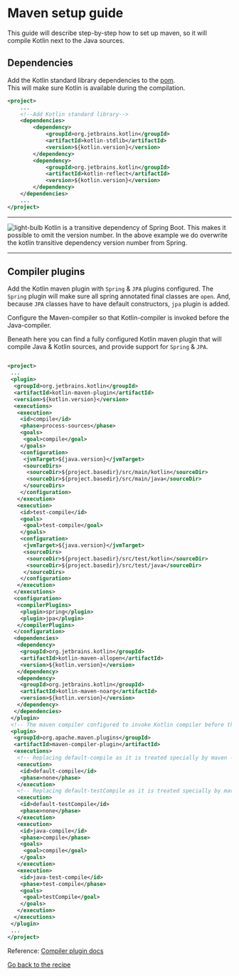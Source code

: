 # Maven setup guide

This guide will describe step-by-step how to set up maven, so it will compile Kotlin next to the Java sources. 

## Dependencies

Add the Kotlin standard library dependencies to the [pom](../../../java-to-kotlin/pom.xml).  
This will make sure Kotlin is available during the compilation.

```xml
<project>
    ...
    <!--Add Kotlin standard library-->
    <dependencies>
        <dependency>
            <groupId>org.jetbrains.kotlin</groupId>
            <artifactId>kotlin-stdlib</artifactId>
            <version>${kotlin.version}</version>
        </dependency>
        <dependency>
            <groupId>org.jetbrains.kotlin</groupId>
            <artifactId>kotlin-reflect</artifactId>
            <version>${kotlin.version}</version>
        </dependency>
    </dependencies>
    ...
</project>
```

---

![light-bulb](../../sources/png/light-bulb-xs.png)
 Kotlin is a transitive dependency of Spring Boot. This makes it possible to omit the version number. In the above example we do overwrite the kotlin transitive dependency version number from Spring.

---

## Compiler plugins

Add the Kotlin maven plugin with ``Spring`` & ``JPA`` plugins configured. 
The `Spring` plugin will make sure all spring annotated final classes are `open`.
And, because ``JPA`` classes have to have default constructors, ``jpa`` plugin is added.

Configure the Maven-compiler so that Kotlin-compiler is invoked before the Java-compiler.

Beneath here you can find a fully configured Kotlin maven plugin that will compile Java & Kotlin sources, and provide support for `Spring` & `JPA`.


````xml

<project>
 ...
 <plugin>
  <groupId>org.jetbrains.kotlin</groupId>
  <artifactId>kotlin-maven-plugin</artifactId>
  <version>${kotlin.version}</version>
  <executions>
   <execution>
    <id>compile</id>
    <phase>process-sources</phase>
    <goals>
     <goal>compile</goal>
    </goals>
    <configuration>
     <jvmTarget>${java.version}</jvmTarget>
     <sourceDirs>
      <sourceDir>${project.basedir}/src/main/kotlin</sourceDir>
      <sourceDir>${project.basedir}/src/main/java</sourceDir>
     </sourceDirs>
    </configuration>
   </execution>
   <execution>
    <id>test-compile</id>
    <goals>
     <goal>test-compile</goal>
    </goals>
    <configuration>
     <jvmTarget>${java.version}</jvmTarget>
     <sourceDirs>
      <sourceDir>${project.basedir}/src/test/kotlin</sourceDir>
      <sourceDir>${project.basedir}/src/test/java</sourceDir>
     </sourceDirs>
    </configuration>
   </execution>
  </executions>
  <configuration>
   <compilerPlugins>
    <plugin>spring</plugin>
    <plugin>jpa</plugin>
   </compilerPlugins>
  </configuration>
  <dependencies>
   <dependency>
    <groupId>org.jetbrains.kotlin</groupId>
    <artifactId>kotlin-maven-allopen</artifactId>
    <version>${kotlin.version}</version>
   </dependency>
   <dependency>
    <groupId>org.jetbrains.kotlin</groupId>
    <artifactId>kotlin-maven-noarg</artifactId>
    <version>${kotlin.version}</version>
   </dependency>
  </dependencies>
 </plugin>
 <!-- The maven compiler configured to invoke Kotlin compiler before the Java Compiler -->
 <plugin>
  <groupId>org.apache.maven.plugins</groupId>
  <artifactId>maven-compiler-plugin</artifactId>
  <executions>
   <!-- Replacing default-compile as it is treated specially by maven -->
   <execution>
    <id>default-compile</id>
    <phase>none</phase>
   </execution>
   <!-- Replacing default-testCompile as it is treated specially by maven -->
   <execution>
    <id>default-testCompile</id>
    <phase>none</phase>
   </execution>
   <execution>
    <id>java-compile</id>
    <phase>compile</phase>
    <goals>
     <goal>compile</goal>
    </goals>
   </execution>
   <execution>
    <id>java-test-compile</id>
    <phase>test-compile</phase>
    <goals>
     <goal>testCompile</goal>
    </goals>
   </execution>
  </executions>
 </plugin>
 ...
</project>

````

Reference: 
[Compiler plugin docs](https://kotlinlang.org/docs/maven.html)  

[Go back to the recipe](Recipe.md)

